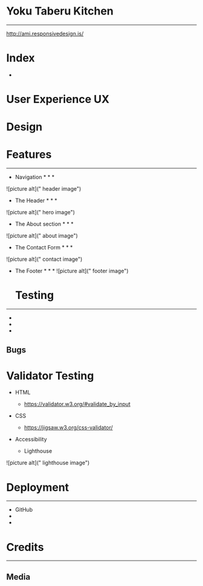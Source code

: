 # Yoku Taberu Kitchen
- - - -


http://ami.responsivedesign.is/ 

# Index
*

# User Experience UX


# Design

# Features
- - - -
* Navigation
              * 
              *
              *
  
![picture alt](" header image") 
  
* The Header
              * 
              *
              *
              
![picture alt](" hero image")  
 
 
* The About section
              * 
              *
              *
              
              
![picture alt](" about image")  
 
* The Contact Form
              * 
              *
              *
              
![picture alt](" contact image")  
  
* The Footer
              * 
              *
              *
![picture alt](" footer image")     
   
   # Testing
 - - - -
   
* 
*
*
              
## Bugs 
   
   
# Validator Testing
   
* HTML
  * https://validator.w3.org/#validate_by_input
                  
* CSS
  * https://jigsaw.w3.org/css-validator/
               
* Accessibility
  * Lighthouse
              
![picture alt](" lighthouse image")    
    
# Deployment
- - - -
* GitHub
* 
*
# Credits 
- - - -

## Media
              
    
                        

                  
              
 
 
 
 
              
